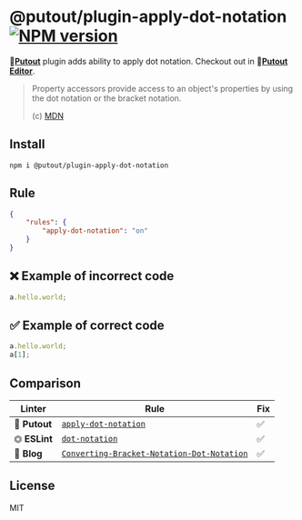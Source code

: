 # @putout/plugin-apply-dot-notation [![NPM version][NPMIMGURL]][NPMURL]

[NPMIMGURL]: https://img.shields.io/npm/v/@putout/plugin-apply-dot-notation.svg?style=flat&longCache=true
[NPMURL]: https://npmjs.org/package/@putout/plugin-apply-dot-notation "npm"

🐊[**Putout**](https://github.com/coderaiser/putout) plugin adds ability to apply dot notation. Checkout out in 🐊[**Putout Editor**](https://putout.cloudcmd.io/#/gist/d0702a7f5765c0f26788be18296eefca/a33f4501ce1e6018e6bb1b52ae0f554cb4483a05).

> Property accessors provide access to an object's properties by using the dot notation or the bracket notation.
>
> (c) [MDN](https://developer.mozilla.org/en-US/docs/Web/JavaScript/Reference/Operators/Property_accessors)

## Install

```
npm i @putout/plugin-apply-dot-notation
```

## Rule

```json
{
    "rules": {
        "apply-dot-notation": "on"
    }
}
```

## ❌ Example of incorrect code

```js
a.hello.world;
```

## ✅ Example of correct code

```js
a.hello.world;
a[1];
```

## Comparison

Linter | Rule | Fix
--------|-------|------------|
🐊 **Putout** | [`apply-dot-notation`](https://github.com/coderaiser/putout/tree/master/packages/plugin-apply-dot-notation#readme) | ✅
⏣ **ESLint** | [`dot-notation`](https://eslint.org/docs/latest/rules/dot-notation) | ✅
📖 **Blog** | [`Converting-Bracket-Notation-Dot-Notation`](https://steakenthusiast.github.io/2022/05/28/Deobfuscating-Javascript-via-AST-Manipulation-Converting-Bracket-Notation-Dot-Notation-for-Property-Accessors/) | ✅

## License

MIT

